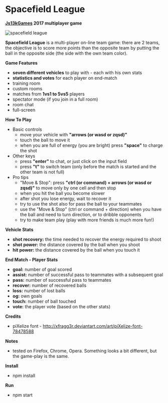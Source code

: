 # Spacefield League

**[Js13kGames](http://js13kgames.com/entries/spacefield-league) 2017 multiplayer game**

![spacefield league](https://raw.githubusercontent.com/salvan13/spacefield-league/master/screenshot/400x250.png)

**Spacefield League** is a multi-player on-line team game: there are 2 teams, the objective is to score more points than the opposite team by putting the ball in the opposite side (the side with the own team color).

**Game Features**

- **seven different vehicles** to play with - each with his own stats
- **statistics and votes** for each player on end-match
- training room
- custom rooms
- matches from **1vs1 to 5vs5** players
- spectator mode (if you join in a full room)
- room chat
- full-screen

**How To Play**

- Basic controls
  - move your vehicle with **"arrows (or wasd or zqsd)"**
  - touch the ball to move it
  - when you are full of energy (you are bright) press **"space"** to charge the shot
- Other keys
  - press **"enter"** to chat, or just click on the input field
  - press **"t"** to switch team (only before the match is started and the other team is not full)
- Pro tips
  - "Move & Stop": press **"ctrl (or command) + arrows (or wasd or zqsd)"** to move only by one cell and then stop
  - when you hit the ball you become slower
  - after shot you lose energy, wait to recover it
  - try to use the shot also for pass the ball to your teammates
  - use the "Move & Stop" (ctrl or command + direction) when you have the ball and need to turn direction, or to dribble opponents
  - try to make team play (play with more friends is much more fun!)

**Vehicle Stats**

- **shot recovery:** the time needed to recover the energy required to shoot
- **shot power:** the distance covered by the ball when you shoot
- **hit power:** the distance covered by the ball when you touch it

**End Match - Player Stats**

- **goal:** number of goal scored
- **assist:** number of successful pass to teammates with a subsequent goal
- **pass:** number of successful pass to teammates
- **recover:** number of recovered balls
- **loss:** number of lost balls
- **og:** own goals
- **touch:** number of ball touched
- **vote:** the player vote (based on the other stats)

**Credits**

- piXelize font - http://xfragg3r.deviantart.com/art/piXelize-font-78478588

**Notes**

- tested on Firefox, Chrome, Opera. Something looks a bit different, but the game-play is the same.

**Install**

- npm install

**Run**

- npm start
